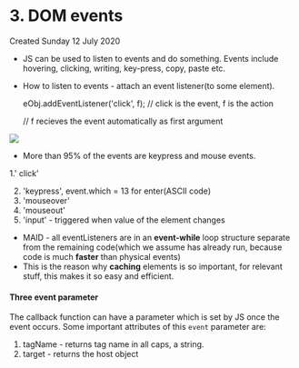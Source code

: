 # 3. DOM events
Created Sunday 12 July 2020


* JS can be used to listen to events and do something. Events include hovering, clicking, writing, key-press, copy, paste etc.
* How to listen to events - attach an event listener(to some element).

	eObj.addEventListener('click', f);	// click is the event, f is the action
	
	// f recieves the event automatically as first argument

![](pasted_image%202.png)

* More than 95% of the events are keypress and mouse events.

1.' click'

2. 'keypress', event.which = 13 for enter(ASCII code)
3. 'mouseover'
4. 'mouseout'
5. 'input' - triggered when value of the element changes


* MAID - all eventListeners are in an **event-while** loop structure separate from the remaining code(which we assume has already run, because code is much **faster** than physical events)
* This is the reason why **caching** elements is so important, for relevant stuff, this makes it so easy and efficient.


#### Three event parameter
The callback function can have a parameter which is set by JS once the event occurs. Some important attributes of this ``event`` parameter are:

1. tagName - returns tag name in all caps, a string.
2. target - returns the host object


